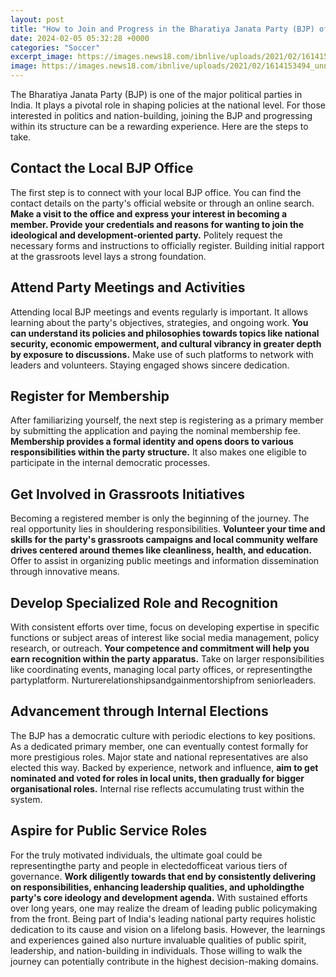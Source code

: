 ```yaml
---
layout: post
title: "How to Join and Progress in the Bharatiya Janata Party (BJP) of India"
date: 2024-02-05 05:32:28 +0000
categories: "Soccer"
excerpt_image: https://images.news18.com/ibnlive/uploads/2021/02/1614153494_unnamed.jpg
image: https://images.news18.com/ibnlive/uploads/2021/02/1614153494_unnamed.jpg
---
```


The Bharatiya Janata Party (BJP) is one of the major political parties in India. It plays a pivotal role in shaping policies at the national level. For those interested in politics and nation-building, joining the BJP and progressing within its structure can be a rewarding experience. Here are the steps to take.
## Contact the Local BJP Office
The first step is to connect with your local BJP office. You can find the contact details on the party's official website or through an online search. **Make a visit to the office and express your interest in becoming a member. Provide your credentials and reasons for wanting to join the ideological and development-oriented party.** Politely request the necessary forms and instructions to officially register. Building initial rapport at the grassroots level lays a strong foundation. 
## Attend Party Meetings and Activities  
Attending local BJP meetings and events regularly is important. It allows learning about the party's objectives, strategies, and ongoing work. **You can understand its policies and philosophies towards topics like national security, economic empowerment, and cultural vibrancy in greater depth by exposure to discussions.** Make use of such platforms to network with leaders and volunteers. Staying engaged shows sincere dedication.
## Register for Membership
After familiarizing yourself, the next step is registering as a primary member by submitting the application and paying the nominal membership fee. **Membership provides a formal identity and opens doors to various responsibilities within the party structure.** It also makes one eligible to participate in the internal democratic processes.
## Get Involved in Grassroots Initiatives
Becoming a registered member is only the beginning of the journey. The real opportunity lies in shouldering responsibilities. **Volunteer your time and skills for the party's grassroots campaigns and local community welfare drives centered around themes like cleanliness, health, and education.** Offer to assist in organizing public meetings and information dissemination through innovative means.
## Develop Specialized Role and Recognition 
With consistent efforts over time, focus on developing expertise in specific functions or subject areas of interest like social media management, policy research, or outreach. **Your competence and commitment will help you earn recognition within the party apparatus.** Take on larger responsibilities like coordinating events, managing local party offices, or representingthe partyplatform. Nurturerelationshipsandgainmentorshipfrom seniorleaders.   
## Advancement through Internal Elections
The BJP has a democratic culture with periodic elections to key positions. As a dedicated primary member, one can eventually contest formally for more prestigious roles. Major state and national representatives are also elected this way. Backed by experience, network and influence, **aim to get nominated and voted for roles in local units, then gradually for bigger organisational roles.** Internal rise reflects accumulating trust within the system.
## Aspire for Public Service Roles
For the truly motivated individuals, the ultimate goal could be representingthe party and people in electedofficeat various tiers of governance. **Work diligently towards that end by consistently delivering on responsibilities, enhancing leadership qualities, and upholdingthe party's core ideology and development agenda.** With sustained efforts over long years, one may realize the dream of leading public policymaking from the front.
Being part of India's leading national party requires holistic dedication to its cause and vision on a lifelong basis. However, the learnings and experiences gained also nurture invaluable qualities of public spirit, leadership, and nation-building in individuals. Those willing to walk the journey can potentially contribute in the highest decision-making domains.